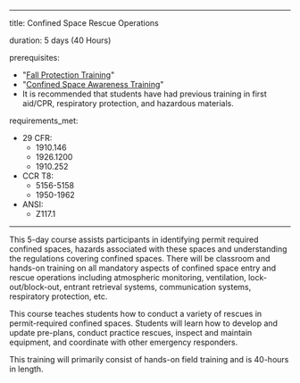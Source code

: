 
---
title: Confined Space Rescue Operations

duration: 5 days (40 Hours)

prerequisites:
  - "<a href='/fall_protection_hazard_awareness'>Fall Protection Training</a>"
  - "<a href='/confined_space_awareness'>Confined Space Awareness Training</a>"
  - It is recommended that students have had previous training in first aid/CPR, respiratory protection, and hazardous materials.

requirements_met:
  - 29 CFR:
    - 1910.146
    - 1926.1200
    - 1910.252
  - CCR T8:
    - 5156-5158
    - 1950-1962
  - ANSI:
    - Z117.1
---

This 5-day course assists participants in identifying permit required confined spaces, hazards associated with these spaces and understanding the regulations covering confined spaces. There will be classroom and hands-on training on all mandatory aspects of confined space entry and rescue operations including atmospheric monitoring, ventilation, lock-out/block-out, entrant retrieval systems, communication systems, respiratory protection, etc.

This course teaches students how to conduct a variety of rescues in permit-required confined spaces.  Students will learn how to develop and update pre-plans, conduct practice rescues, inspect and maintain equipment, and coordinate with other emergency responders.

This training will primarily consist of hands-on field training and is 40-hours in length.
